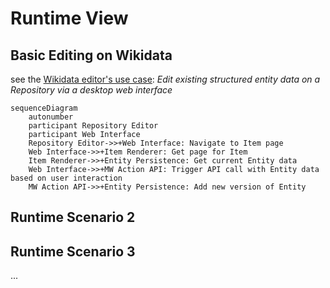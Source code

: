 # Runtime View

## Basic Editing on Wikidata

see the [Wikidata editor's use case](./01-Introduction_and_Goals.md#repository-editor): _Edit existing structured entity data on a Repository via a desktop web interface_

```mermaid
sequenceDiagram
    autonumber
    participant Repository Editor
    participant Web Interface
    Repository Editor->>+Web Interface: Navigate to Item page
    Web Interface->>+Item Renderer: Get page for Item
    Item Renderer->>+Entity Persistence: Get current Entity data
    Web Interface->>+MW Action API: Trigger API call with Entity data based on user interaction
    MW Action API->>+Entity Persistence: Add new version of Entity
```

## Runtime Scenario 2

## Runtime Scenario 3

...
